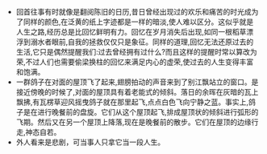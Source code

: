 - 回首往事有时就像是翻阅陈旧的日历,昔日曾经出现过的欢乐和痛苦的时光成为了同样的颜色,在泛黄的纸上字迹都是一样的暗淡,使人难以区分。这似乎就是人生之路,经历总是比回忆鲜明有力。回忆在岁月消失后出现,如同一根稻草漂浮到溺水者眼前,自我的拯救仅仅只是象征。同样的道理,回忆无法还原过去的生活,它只是偶然提醒我们:过去曾经拥有过什么?而且这样的提醒时常以算改为荣,不过人们也需要偷梁换柱的回忆来满足内心的虚荣,使过去的人生变得丰富和饱满。
- 一群鸽子在对面的屋顶飞了起来,翅膀拍动的声音来到了别江飘站立的窗口。是接近傍晚的时候了,对面的屋顶具有着老能式的倾斜。落日的余晖在灰暗的瓦上飘拂,有瓦楞草迎风摇曳鸽子就在那里起飞,点点白色飞向宁静之蓝。事实上,鸽子是在进行晚餐前的盘旋。它们从这个屋顶起飞,排成屋顶状的倾斜进行弧形的飞期。然后又在另一个屋顶上降落,现在是晚餐前的散步。它们在屋顶的边缘行走,神态自若。
- 外人看来是悲剧，可当事人只拿它当一段人生。
